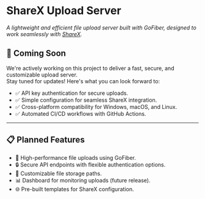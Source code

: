 # **ShareX Upload Server**

_A lightweight and efficient file upload server built with GoFiber, designed to work seamlessly with [ShareX](https://getsharex.com/)._

## 🚧 **Coming Soon**

We're actively working on this project to deliver a fast, secure, and customizable upload server.  
Stay tuned for updates! Here's what you can look forward to:

- ✅ API key authentication for secure uploads.
- ✅ Simple configuration for seamless ShareX integration.
- ✅ Cross-platform compatibility for Windows, macOS, and Linux.
- ✅ Automated CI/CD workflows with GitHub Actions.

---

## 📋 **Planned Features**

- 🚀 High-performance file uploads using GoFiber.
- 🔒 Secure API endpoints with flexible authentication options.
- 📂 Customizable file storage paths.
- 📊 Dashboard for monitoring uploads (future release).
- 🌐 Pre-built templates for ShareX configuration.
